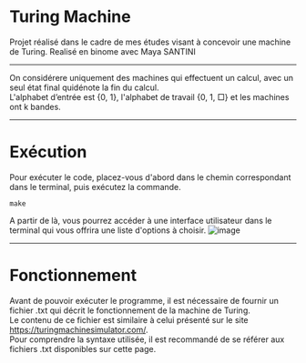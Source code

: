 # Turing Machine
Projet réalisé dans le cadre de mes études visant à concevoir une machine de Turing.
Realisé en binome avec Maya SANTINI

---

On considérere uniquement des machines qui effectuent un calcul, avec un seul état final quidénote la fin du calcul.  
L'alphabet d’entrée est {0, 1}, l'alphabet de travail {0, 1, □} et les machines ont k bandes.

---
# Exécution
Pour exécuter le code, placez-vous d'abord dans le chemin correspondant dans le terminal, puis exécutez la commande.
```
make
```
A partir de là, vous pourrez accéder à une interface utilisateur dans le terminal qui vous offrira une liste d'options à choisir.
![image](https://user-images.githubusercontent.com/72187742/233807525-ded342ad-a21f-4e53-929c-a7a1beffa855.png)

---
# Fonctionnement
Avant de pouvoir exécuter le programme, il est nécessaire de fournir un fichier .txt qui décrit le fonctionnement de la machine de Turing.  
Le contenu de ce fichier est similaire à celui présenté sur le site https://turingmachinesimulator.com/.  
Pour comprendre la syntaxe utilisée, il est recommandé de se référer aux fichiers .txt disponibles sur cette page.
